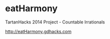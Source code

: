 eatHarmony
==========

TartanHacks 2014 Project - Countable Irrationals

http://eatHarmony.gdhacks.com
